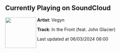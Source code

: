 ## Currently Playing on SoundCloud

[<img align="left" width="100" src="https://i1.sndcdn.com/artworks-b3kmgk2aGeA4-0-t500x500.png">](https://soundcloud.com/vegyn/in-the-front-feat-john-glacier)

**Artist**: Vegyn 

**Track**: In the Front (feat. John Glacier)

Last updated at 06/03/2024 08:00
